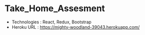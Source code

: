 # Take_Home_Assesment
* Technologies : React, Redux, Bootstrap 
* Heroku URL : https://mighty-woodland-39043.herokuapp.com/
